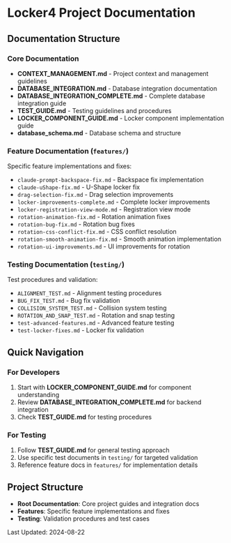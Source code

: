 # Locker4 Project Documentation

## Documentation Structure

### Core Documentation
- **CONTEXT_MANAGEMENT.md** - Project context and management guidelines
- **DATABASE_INTEGRATION.md** - Database integration documentation
- **DATABASE_INTEGRATION_COMPLETE.md** - Complete database integration guide
- **TEST_GUIDE.md** - Testing guidelines and procedures
- **LOCKER_COMPONENT_GUIDE.md** - Locker component implementation guide
- **database_schema.md** - Database schema and structure

### Feature Documentation (`features/`)
Specific feature implementations and fixes:
- `claude-prompt-backspace-fix.md` - Backspace fix implementation
- `claude-uShape-fix.md` - U-Shape locker fix
- `drag-selection-fix.md` - Drag selection improvements
- `locker-improvements-complete.md` - Complete locker improvements
- `locker-registration-view-mode.md` - Registration view mode
- `rotation-animation-fix.md` - Rotation animation fixes
- `rotation-bug-fix.md` - Rotation bug fixes
- `rotation-css-conflict-fix.md` - CSS conflict resolution
- `rotation-smooth-animation-fix.md` - Smooth animation implementation
- `rotation-ui-improvements.md` - UI improvements for rotation

### Testing Documentation (`testing/`)
Test procedures and validation:
- `ALIGNMENT_TEST.md` - Alignment testing procedures
- `BUG_FIX_TEST.md` - Bug fix validation
- `COLLISION_SYSTEM_TEST.md` - Collision system testing
- `ROTATION_AND_SNAP_TEST.md` - Rotation and snap testing
- `test-advanced-features.md` - Advanced feature testing
- `test-locker-fixes.md` - Locker fix validation

## Quick Navigation

### For Developers
1. Start with **LOCKER_COMPONENT_GUIDE.md** for component understanding
2. Review **DATABASE_INTEGRATION_COMPLETE.md** for backend integration
3. Check **TEST_GUIDE.md** for testing procedures

### For Testing
1. Follow **TEST_GUIDE.md** for general testing approach
2. Use specific test documents in `testing/` for targeted validation
3. Reference feature docs in `features/` for implementation details

## Project Structure
- **Root Documentation**: Core project guides and integration docs
- **Features**: Specific feature implementations and fixes
- **Testing**: Validation procedures and test cases

Last Updated: 2024-08-22